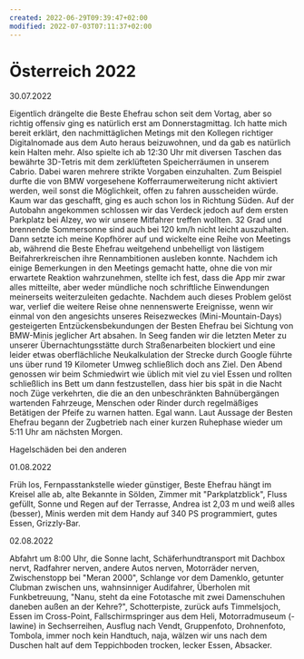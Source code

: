 ```yaml
---
created: 2022-06-29T09:39:47+02:00
modified: 2022-07-03T07:11:37+02:00
---
```


# Österreich 2022

30.07.2022

Eigentlich drängelte die Beste Ehefrau schon seit dem Vortag, aber so richtig offensiv ging es natürlich erst am Donnerstagmittag. Ich hatte mich bereit erklärt, den nachmittäglichen Metings mit den Kollegen richtiger Digitalnomade aus dem Auto heraus beizuwohnen, und da gab es natürlich kein Halten mehr. Also spielte ich ab 12:30 Uhr mit diversen Taschen das bewährte 3D-Tetris mit dem zerklüfteten Speicherräumen in unserem Cabrio. Dabei waren mehrere strikte Vorgaben einzuhalten. Zum Beispiel durfte die von BMW vorgesehene Kofferraumerweiterung nicht aktiviert werden, weil sonst die Möglichkeit, offen zu fahren ausscheiden würde. Kaum war das geschafft, ging es auch schon los in Richtung Süden. Auf der Autobahn angekommen schlossen wir das Verdeck jedoch auf dem ersten Parkplatz bei Alzey, wo wir unsere Mitfahrer treffen wollten. 32 Grad und brennende Sommersonne sind auch bei 120 km/h nicht leicht auszuhalten. Dann setzte ich meine Kopfhörer auf und wickelte eine Reihe von Meetings ab, während die Beste Ehefrau weitgehend unbehelligt von lästigem Beifahrerkreischen ihre Rennambitionen ausleben konnte. Nachdem ich einige Bemerkungen in den Meetings gemacht hatte, ohne die von mir erwartete Reaktion wahrzunehmen, stellte ich fest, dass die App mir zwar alles mitteilte, aber weder mündliche noch schriftliche Einwendungen meinerseits weiterzuleiten gedachte. Nachdem auch dieses Problem gelöst war, verlief die weitere Reise ohne nennenswerte Ereignisse, wenn wir einmal von den angesichts unseres Reisezweckes (Mini-Mountain-Days) gesteigerten Entzückensbekundungen der Besten Ehefrau bei Sichtung von BMW-Minis jeglicher Art absahen.
In Seeg fanden wir die letzten Meter zu unserer Übernachtungsstätte durch Straßenarbeiten blockiert und eine leider etwas oberflächliche Neukalkulation der Strecke durch Google führte uns über rund 19 Kilometer Umweg schließlich doch ans Ziel.
Den Abend genossen wir beim Schmiedwirt wie üblich mit viel zu viel Essen und rollten schließlich ins Bett um dann festzustellen, dass hier bis spät in die Nacht noch Züge verkehrten, die die an den unbeschränkten Bahnübergängen wartenden Fahrzeuge, Menschen oder Rinder durch regelmäßiges Betätigen der Pfeife zu warnen hatten. Egal wann. Laut Aussage der Besten Ehefrau begann der Zugbetrieb nach einer kurzen Ruhephase wieder um 5:11 Uhr am nächsten Morgen.

Hagelschäden bei den anderen

01.08.2022

Früh los, Fernpasstankstelle wieder günstiger, Beste Ehefrau hängt im Kreisel alle ab, alte Bekannte in Sölden, Zimmer mit "Parkplatzblick", Fluss gefüllt, Sonne und Regen auf der Terrasse, Andrea ist 2,03 m und weiß alles (besser), Minis werden mit dem Handy auf 340 PS programmiert, gutes Essen, Grizzly-Bar. 

02.08.2022

Abfahrt um 8:00 Uhr, die Sonne lacht, Schäferhundtransport mit Dachbox nervt, Radfahrer nerven, andere Autos nerven, Motorräder nerven, Zwischenstopp bei "Meran 2000", Schlange vor dem Damenklo, getunter Clubman zwischen uns, wahnsinniger Audifahrer, Überholen mit Funkbetreuung, "Nanu, steht da eine Fototasche mit zwei Damenschuhen daneben außen an der Kehre?", Schotterpiste, zurück aufs Timmelsjoch, Essen im Cross-Point, Fallschirmspringer aus dem Heli, Motorradmuseum (-lawine) in Sechserreihen, Ausflug nach Vendt, Gruppenfoto, Drohnenfoto, Tombola, immer noch kein Handtuch, naja, wälzen wir uns nach dem Duschen halt auf dem Teppichboden trocken, lecker Essen, Absacker.